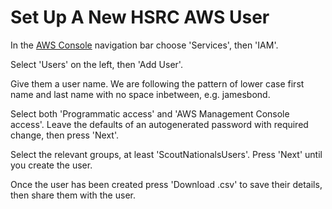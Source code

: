 # Set Up A New HSRC AWS User

In the [AWS Console](https://hsrc.signin.aws.amazon.com/console/) navigation bar choose 'Services', then 'IAM'. 

Select 'Users' on the left, then 'Add User'.

Give them a user name. We are following the pattern of lower case first name and last name with no space inbetween, e.g. jamesbond.

Select both 'Programmatic access' and 'AWS Management Console access'. Leave the defaults of an autogenerated password with required change, then press 'Next'.

Select the relevant groups, at least 'ScoutNationalsUsers'. Press 'Next' until you create the user.

Once the user has been created press 'Download .csv' to save their details, then share them with the user.
